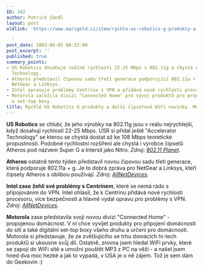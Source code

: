 ```yaml
---
ID: 342
author: Patrick Zandl
layout: post
oldlink: 'https://www.marigold.cz/item/rychle-us-robotics-g-produkty-a-dalsi-cipsetove-wifi-novinky-motorola-chce-propojenou-domacnost

  '
post_date: 2003-06-05 08:33:00
post_excerpt: ''
published: true
summary_points:
- US Robotics dosahuje reálné rychlosti 22-25 Mbps s 802.11g a chystá Accelerator
  Technology.
- Atheros představil čipovou sadu třetí generace podporující 802.11a + g, používanou
  NetGear a Linksys.
- Intel opravuje problémy Centrina s VPN a přidává nové rychlosti procesoru a bezpečnost.
- Motorola založila divizi "Connected Home" pro vývoj produktů pro propojené domácnosti
  a set-top boxy.
title: Rychlé US Robotics G produkty a další čipsetové WiFi novinky. Motorola chce „propojenou domácnost“
---
```


<p>
<STRONG>US Robotics</STRONG> se chlubí, že jeho výrobky na 802.11g jsou v reálu nejrychlejší, když dosahují rychlostí 22-25 Mbps. USR si přidal ještě "Accelerator Technology" se kterou se chystá dostat až ke 108 Mbps teoretické propustnosti. Podobné rychlostní rozšíření ale chystá i výrobce čipsetů Atheros pod názvem Super G a Intersil jako Nitro. <EM>Zdroj: </EM><A href="http://www.80211-planet.com/news/article.php/2217381" target=_blank><EM>802.11 Planet</EM></A><EM>.</EM></p>

<p>
<STRONG>Atheros</STRONG> ostatně tento týden představil novou čipovou sadu třetí generace, která podporuje 802.11a&#160;+ g. Je to dobrá zpráva pro NetGear a Linksys, kteří čipsety Atheros s oblibou používají. <EM>Zdroj: </EM><A href="http://www.allnetdevices.com/wireless/news/2003/06/03/atheros_talks.html" target=_blank><EM>AllNetDevices</EM></A><EM>.</EM></p>

<p>
<STRONG>Intel zase žehlí své problémy s Centrinem</STRONG>, které se nemá rádo s připojováním do VPN. Intel ohlásil, že k Centrinu přidává nové rychlosti procesoru, více bezpečnosti a hlavně vydal opravu pro problémy s VPN. <EM>Zdroj: </EM><A href="http://www.allnetdevices.com/wireless/news/2003/06/03/intel_fine.html" target=_blank><EM>AllNetDevices</EM></A><EM>.</EM></p>

<p>
<STRONG>Motorola</STRONG> zase představila svoji novou divizi "Connected Home" - propojenou domácnost. V ní chce vyvíjet produkty pro připojení domácností do sítí a také digitální set-top boxy všeho druhu a určení pro domácnosti. Motorola si představuje, že ze zvětšujícího se trhu domácích hi-tech produktů si ukousne svůj díl. Ostatně, zrovna jsem hledal WiFi prvky, které se zapojí do WiFi sítě a umožní pouštět MP3 z PC na věži - a našel jsem hned dva moc hezké a jak to vypadá, v USA je o ně zájem. Tož je sem dám do Geekovin :)</p>